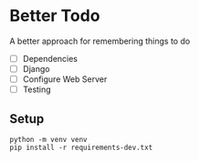 # Better Todo

A better approach for remembering things to do 

* [ ] Dependencies
* [ ] Django
* [ ] Configure Web Server
* [ ] Testing

## Setup

```
python -m venv venv
pip install -r requirements-dev.txt
```
